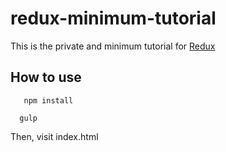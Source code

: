 # redux-minimum-tutorial
This is the private and minimum tutorial for <a href="http://rackt.org/redux/">Redux</a>

## How to use

```
   npm install
```

```
  gulp
```

Then, visit index.html
